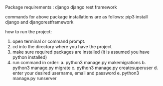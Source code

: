 Package requirements :
django
django rest framework

commands for above package installations are as follows:
pip3 install django and djangorestframework

how to run the project:
1. open terminal or command prompt.
2. cd into the directory where you have the project
3. make sure required packages are installed (it is assumed you have python installed)
4. run command in order:
   a. python3 manage.py makemigrations
   b. python3 manage.py migrate
   c. python3 manage.py createsuperuser
   d. enter your desired username, email and password
   e. python3 manage.py runserver